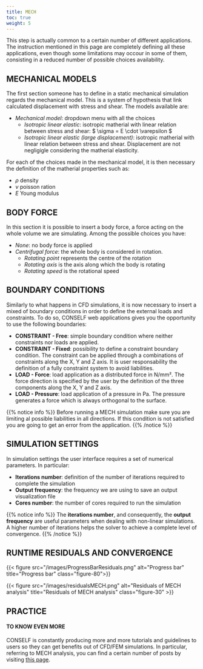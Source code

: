 ```yaml
---
title: MECH
toc: true
weight: 5
---
```


This step is actually common to a certain number of different applications. The instruction mentioned in this page are completely defining all these applications, even though some limitations may occour in some of them, consisting in a reduced number of possible choices availability.

## MECHANICAL MODELS

The first section someone has to define in a static mechanical simulation regards the mechanical model. This is a system of hypothesis that link calculated displacement with stress and shear. The models available are:

- *Mechanical model*: dropdown menu with all the choices
	- *Isotropic linear elastic*: isotropic matherial with linear relation between stress and shear: $ \sigma = E \cdot \varepsilon $
	- *Isotropic linear elastic (large displacement)*: isotropic matherial with linear relation between stress and shear. Displacement are not negligigle considering the matherial elasticity.

For each of the choices made in the mechanical model, it is then necessary the definition of the matherial properties such as:

- $\rho$ density
- $\nu$ poisson ration
- $E$ Young modulus

## BODY FORCE

In this section it is possible to insert a body force, a force acting on the whole volume we are simulating. Among the possible choices you have:

- *None*: no body force is applied
- *Centrifugal force*: the whole body is considered in rotation.
	- *Rotating point* represents the centre of the rotation
	- *Rotating axis* is the axis along which the body is rotating
	- *Rotating speed* is the rotational speed

## BOUNDARY CONDITIONS

Similarly to what happens in CFD simulations, it is now necessary to insert a mixed of boundary conditions in order to define the external loads and constraints. To do so, CONSELF web applications gives you the opportunity to use the following boundaries:

- **CONSTRAINT - Free**: simple boundary condition where neither constraints nor loads are applied.
- **CONSTRAINT - Fixed**: possibility to define a constraint boundary condition. The constraint can be applied through a combinations of constraints along the X, Y and Z axis. It is user responsability the definition of a fully constraint system to avoid liabilities.
- **LOAD - Force**: load application as a distributed force in N/mm². The force direction is specified by the user by the definition of the three components along the X, Y and Z axis.
- **LOAD - Pressure**: load application of a pressure in Pa. The pressure generates a force which is always orthogonal to the surface.

{{% notice info %}}
Before running a MECH simulation make sure you are limiting al possible liabilities in all directions. If this condition is not satisfied you are going to get an error from the application.
{{% /notice %}}

## SIMULATION SETTINGS

In simulation settings the user interface requires a set of numerical parameters. In particular:

- **Iterations number**: definition of the number of iterations required to complete the simulation
- **Output frequency**: the frequency we are using to save an output visualization file
- **Cores number**: the number of cores required to run the simulation

{{% notice info %}}
The **iterations number**, and consequently, the **output frequency** are useful parameters when dealing with non-linear simulations. A higher number of iterations helps the solver to achieve a complete level of convergence.
{{% /notice %}}

## RUNTIME RESIDUALS AND CONVERGENCE


{{< figure src="/images/ProgressBarResiduals.png" alt="Progress bar" title="Progress bar" class="figure-80">}}


{{< figure src="/images/residualsMECH.png" alt="Residuals of MECH analysis" title="Residuals of MECH analysis" class="figure-30" >}}

## PRACTICE

#### TO KNOW EVEN MORE

CONSELF is constantly producing more and more tutorials and guidelines to users so they can get benefits out of CFD/FEM simulations. In particular, referring to MECH analysis, you can find a certain number of posts by visiting [this page](https://conself.com/blog/category/fea/).

